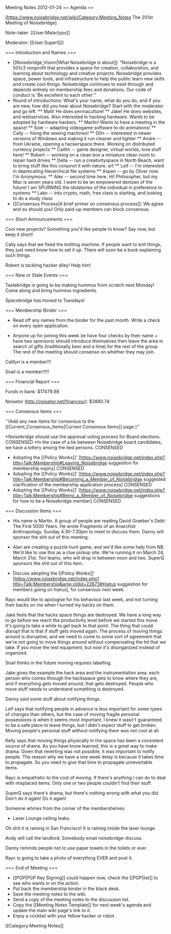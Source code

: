 Meeting Notes 2012-01-24 
 == Agenda ==

[https://www.noisebridge.net/wiki/Category:Meeting_Notes The 201st Meeting of Noisebridge]

Note-taker: [[User:Malaclyps]]

Moderator: [[User:SuperQ]]
 

=== Introduction and Names ===

* [[Noisebridge_Vision|What Noisebridge is about]]: "Noisebridge is a 501c3 nonprofit that provides a space for creation, collaboration, and learning about technology and creative projects. Noisebridge provides space, power tools, and infrastructure to help the public learn new skills and create cool things. Noisebridge continues to exist through and depends entirely on membership fees and donations. Our code of conduct is 'Be excellent to each other'."
* Round of introductions: What's your name, what do you do, and if you are new, how did you hear about Noisebridge? Start with the moderator and go left.
** Matt! He does permaculture!
** Jake! He does websites, and webservices. Also interested in hacking hardware. Wants to be adopted by hardware hackers.
** Martin! Wants to have a meeting in the space!
** Sole -- adapting videogame software to do animations!
** Cally -- fixing the sewing machines!
** D0n  -- interested in newer versions of Windows and making it run cleaner and tighter
** Andre -- from Ukraine, opening a hackerspace there. Working on distributed currency projects
** Caitlin -- game designer, virtual worlds, love stuff here!
** Robert -- working on a clean box  a miniature clean room to repair hard drives
** Della -- run a creativityspace in North Beach, want to bring stuff like this conjunct it with nature, art
** Leif -- I'm interested in deprecating hierarchical file systems
** Aspen -- go by Oliver now. I'm Anonymous.
** Alex -- second time here. Hi! Philosopher, but my Mac is seven years old. I want to be an empowered denizen of the future! I am SPURNING the idolatories of the individual in preference to systems
** Lako -- into crypto, math, free class is starting, and looking to do a study class
* [[Consensus Process|A brief primer on consensus process]]: We agree and so should you! Only paid-up members can block consensus.

=== Short Announcements ===

Cool new projects? Something you'd like people to know? Say now, but keep it short!

Cally says that we fixed the knitting machine. If people want to knit things, they just need know how to set it up. There will soon be a book explaining such things.

Robert is tackling hacker alley! Help him!

=== New or Stale Events ===

Tastebridge is going to be making hummus from scratch next
Monday! Come along and bring hummus ingredients.

Spacebridge has moved to Tuesdays!

=== Membership Binder ===

* Read off any names from the binder for the past month. Write a check on every open application.

* Anyone up for joining this week (ie have four checks by their name + have two sponsors) should introduce themselves then leave the area in search of gifts (traditionally beer and a lime) for the rest of the group. The rest of the meeting should consense on whether they may join.

Caitlyn is a member!!!

Snail is a member!!!!!

=== Financial Report ===

Funds in bank: $17479.98

Noisetor (http://noisetor.net/finances/):  $3880.74


=== Consensus items ===

''(Add any new items for consensus to the [[Current_Consensus_Items|Current Consensus Items]] page.)''

*Noisebridge should use the approval voting process for Board elections. CONSENSED
*In the case of a tie between Noisebridge board candidates, we have a lottery among the tied persons. CONSENSED
* Adopting the [[Policy Wonks]]' [https://www.noisebridge.net/index.php?title=Talk:Membership#Leaving_Noisebridge suggestion for membership expiry] CONSENSED
* Adopting the [[Policy Wonks]]' [https://www.noisebridge.net/index.php?title=Talk:Membership#Becoming_a_Member_of_Noisebridge suggested clarification of the membership application process] CONSENSED
* Adopting the [[Policy Wonks]]' [https://www.noisebridge.net/index.php?title=Talk:Membership#Being_a_Member_of_Noisebridge suggestions for how to be a Noisebridge member] CONSENSED

=== Discussion Items ===

* His name is Martin. A group of people are reading David Graeber's Debt: The First 5000 Years. He wrote Fragments of an Anarchist Anthropology. Sunday 4.30-7.30pm to meet to discuss them. Danny will sponsor the shit out of this meeting.

* Alan are creating a puzzle hunt game, and we'd like some help from NB. We'd like to use this as a clue pickup site. We're running it on March 24, March 31st. Ten teams, who will drop in between noon and two. SuperQ sponsors the shit out of this item.

* Discuss adopting the [[Policy Wonks]]' [https://www.noisebridge.net/index.php?title=Talk:Membership&amp;oldid=22673#Hiatus suggestion for members going on hiatus], for consensus next week.

Rayc would like to apologise for his behaviour last week, and not turning their backs on me when I turned my backs  on them.

Jake feels that the hacks space things are destroyed. We have a long way to go before we reach the productivity level before we started this move. It's going to take a while to get back to that point. The thing that could disrupt that is that if stuff gets moved again. The process of moving things around is disruptive, and we need to come to some sort of agreement that we're not going to move things around without compensating the hit that we take. If you move the test equipment, but now it's disorganized instead of organized. 

Snail thinks in the future moving requires labelling.

Jake gives the example the hack area and the instrumentation area. each person who comes through the hackspace gets to
know where they are, and if everything gets moved around,
that gets destroyed. People who move stuff needs to understand something is destroyed.

Danny said some stuff about notifying things.

Leif says that notifying people in advance is less important for some types of changes than others, but the case of moving fragile
personal possessions is when it seems most important. I knew it wasn't guaranteed to be a safe
place to leave things, but I didn't expect stuff to get
broken. Moving people's personal stuff without notifying
them was not cool at all.

Kelly says that moving things physically in the space has
been a consistent source of drama. As you have know learned,
this is a great way to make drama. Given that reverting was
not possible, it was important to notify people. The reason
why we have a one week delay is because it takes time to
propagate. So you need to give that time to propagate unrevertable items.

Rayc is empathetic to the cost of moving. If there's
anything I can do to deal with misplaced items. Only one or
two people couldn't find their stuff.

SuperQ says there's drama, but there's nothing wrong with
what you did. Don't do it again! Do it again!

Someone whines from the corner of the membershelves.

* Laser Lounge ceiling leaks.

Oh shit it is raining in San Francisco! It is raining inside the laser lounge.

Andy will call the landlord. Somebody email noisebridge-discuss.

Danny reminds people not to use paper towels in the toilets or ever.

Rayc is going to take a photo of everything EVER and post it.

=== End of Meeting ===

* [[PGP|PGP Key Signing]] could happen now, check the [[PGP|list]] to see who wants in on the action.
* Put back the membership binder in the black desk.
* Save the meeting notes to the wiki.
* Send a copy of the meeting notes to the discussion list.
* Copy the [[Meeting Notes Template]] for next week's agenda and update the main wiki page's link to it.
* Enjoy a cocktail with your fellow hacker or robot.

[[Category:Meeting Notes]]